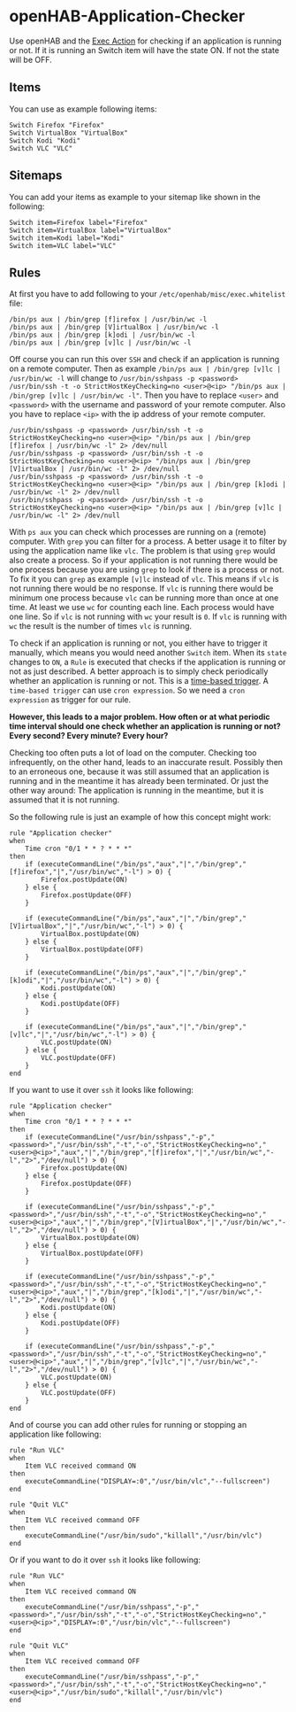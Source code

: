 # openHAB-Application-Checker
Use openHAB and the [Exec Action](https://www.openhab.org/docs/configuration/actions.html#exec-actions) for checking if an application is running or not. If it is running an Switch item will have the state ON. If not the state will be OFF.

## Items

You can use as example following items:

```
Switch Firefox "Firefox"
Switch VirtualBox "VirtualBox"
Switch Kodi "Kodi"
Switch VLC "VLC"
```

## Sitemaps

You can add your items as example to your sitemap like shown in the following:

```
Switch item=Firefox label="Firefox"
Switch item=VirtualBox label="VirtualBox"
Switch item=Kodi label="Kodi"
Switch item=VLC label="VLC"
```

## Rules

At first you have to add following to your `/etc/openhab/misc/exec.whitelist` file:

```
/bin/ps aux | /bin/grep [f]irefox | /usr/bin/wc -l
/bin/ps aux | /bin/grep [V]irtualBox | /usr/bin/wc -l
/bin/ps aux | /bin/grep [k]odi | /usr/bin/wc -l
/bin/ps aux | /bin/grep [v]lc | /usr/bin/wc -l
```

Off course you can run this over `SSH` and check if an application is running on a remote computer. Then as example `/bin/ps aux | /bin/grep [v]lc | /usr/bin/wc -l` will change to `/usr/bin/sshpass -p <password> /usr/bin/ssh -t -o StrictHostKeyChecking=no <user>@<ip> "/bin/ps aux | /bin/grep [v]lc | /usr/bin/wc -l"`. Then you have to replace `<user>` and `<password>` with the username and password of your remote computer. Also you have to replace `<ip>` with the ip address of your remote computer.

```
/usr/bin/sshpass -p <password> /usr/bin/ssh -t -o StrictHostKeyChecking=no <user>@<ip> "/bin/ps aux | /bin/grep [f]irefox | /usr/bin/wc -l" 2> /dev/null
/usr/bin/sshpass -p <password> /usr/bin/ssh -t -o StrictHostKeyChecking=no <user>@<ip> "/bin/ps aux | /bin/grep [V]irtualBox | /usr/bin/wc -l" 2> /dev/null
/usr/bin/sshpass -p <password> /usr/bin/ssh -t -o StrictHostKeyChecking=no <user>@<ip> "/bin/ps aux | /bin/grep [k]odi | /usr/bin/wc -l" 2> /dev/null
/usr/bin/sshpass -p <password> /usr/bin/ssh -t -o StrictHostKeyChecking=no <user>@<ip> "/bin/ps aux | /bin/grep [v]lc | /usr/bin/wc -l" 2> /dev/null
```

With `ps aux` you can check which processes are running on a (remote) computer. With `grep` you can filter for a process. A better usage it to filter by using the application name like `vlc`. The problem is that using `grep` would also create a process. So if your application is not running there would be one process because you are using `grep` to look if there is a process or not. To fix it you can `grep` as example `[v]lc` instead of `vlc`. This means if `vlc` is not running there would be no response. If `vlc` is running there would be minimum one process because `vlc` can be running more than once at one time. At least we use `wc` for counting each line. Each process would have one line. So if `vlc` is not running with `wc` your result is `0`. If `vlc` is running with `wc` the result is the number of times `vlc` is running.

To check if an application is running or not, you either have to trigger it manually, which means you would need another `Switch` item. When its `state` changes to `ON`, a `Rule` is executed that checks if the application is running or not as just described. A better approach is to simply check periodically whether an application is running or not. This is a [time-based trigger](https://www.openhab.org/docs/configuration/rules-dsl.html#time-based-triggers). A `time-based trigger` can use `cron expression`. So we need a `cron expression` as trigger for our rule.

**However, this leads to a major problem. How often or at what periodic time interval should one check whether an application is running or not? Every second? Every minute? Every hour?**

Checking too often puts a lot of load on the computer. Checking too infrequently, on the other hand, leads to an inaccurate result. Possibly then to an erroneous one, because it was still assumed that an application is running and in the meantime it has already been terminated. Or just the other way around: The application is running in the meantime, but it is assumed that it is not running.

So the following rule is just an example of how this concept might work:

```
rule "Application checker"
when
    Time cron "0/1 * * ? * * *"
then
    if (executeCommandLine("/bin/ps","aux","|","/bin/grep","[f]irefox","|","/usr/bin/wc","-l") > 0) {
        Firefox.postUpdate(ON)
    } else {
        Firefox.postUpdate(OFF)
    }
    
    if (executeCommandLine("/bin/ps","aux","|","/bin/grep","[V]irtualBox","|","/usr/bin/wc","-l") > 0) {
        VirtualBox.postUpdate(ON)
    } else {
        VirtualBox.postUpdate(OFF)
    }
    
    if (executeCommandLine("/bin/ps","aux","|","/bin/grep","[k]odi","|","/usr/bin/wc","-l") > 0) {
        Kodi.postUpdate(ON)
    } else {
        Kodi.postUpdate(OFF)
    }
    
    if (executeCommandLine("/bin/ps","aux","|","/bin/grep","[v]lc","|","/usr/bin/wc","-l") > 0) {
        VLC.postUpdate(ON)
    } else {
        VLC.postUpdate(OFF)
    }
end
```

If you want to use it over `ssh` it looks like following:

```
rule "Application checker"
when
    Time cron "0/1 * * ? * * *"
then
    if (executeCommandLine("/usr/bin/sshpass","-p","<password>","/usr/bin/ssh","-t","-o","StrictHostKeyChecking=no","<user>@<ip>","aux","|","/bin/grep","[f]irefox","|","/usr/bin/wc","-l","2>","/dev/null") > 0) {
        Firefox.postUpdate(ON)
    } else {
        Firefox.postUpdate(OFF)
    }
    
    if (executeCommandLine("/usr/bin/sshpass","-p","<password>","/usr/bin/ssh","-t","-o","StrictHostKeyChecking=no","<user>@<ip>","aux","|","/bin/grep","[V]irtualBox","|","/usr/bin/wc","-l","2>","/dev/null") > 0) {
        VirtualBox.postUpdate(ON)
    } else {
        VirtualBox.postUpdate(OFF)
    }
    
    if (executeCommandLine("/usr/bin/sshpass","-p","<password>","/usr/bin/ssh","-t","-o","StrictHostKeyChecking=no","<user>@<ip>","aux","|","/bin/grep","[k]odi","|","/usr/bin/wc","-l","2>","/dev/null") > 0) {
        Kodi.postUpdate(ON)
    } else {
        Kodi.postUpdate(OFF)
    }
    
    if (executeCommandLine("/usr/bin/sshpass","-p","<password>","/usr/bin/ssh","-t","-o","StrictHostKeyChecking=no","<user>@<ip>","aux","|","/bin/grep","[v]lc","|","/usr/bin/wc","-l","2>","/dev/null") > 0) {
        VLC.postUpdate(ON)
    } else {
        VLC.postUpdate(OFF)
    }
end
```

And of course you can add other rules for running or stopping an application like following:

```
rule "Run VLC"
when
    Item VLC received command ON
then
    executeCommandLine("DISPLAY=:0","/usr/bin/vlc","--fullscreen")
end

rule "Quit VLC"
when
    Item VLC received command OFF
then
    executeCommandLine("/usr/bin/sudo","killall","/usr/bin/vlc")
end
```


Or if you want to do it over `ssh` it looks like following:

```
rule "Run VLC"
when
    Item VLC received command ON
then
    executeCommandLine("/usr/bin/sshpass","-p","<password>","/usr/bin/ssh","-t","-o","StrictHostKeyChecking=no","<user>@<ip>","DISPLAY=:0","/usr/bin/vlc","--fullscreen")
end

rule "Quit VLC"
when
    Item VLC received command OFF
then
    executeCommandLine("/usr/bin/sshpass","-p","<password>","/usr/bin/ssh","-t","-o","StrictHostKeyChecking=no","<user>@<ip>","/usr/bin/sudo","killall","/usr/bin/vlc")
end
```
